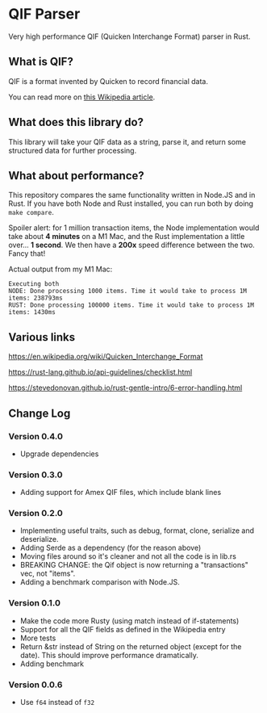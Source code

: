 # QIF Parser

Very high performance QIF (Quicken Interchange Format) parser in Rust.

## What is QIF?

QIF is a format invented by Quicken to record financial data.

You can read more on [this Wikipedia article](https://en.wikipedia.org/wiki/Quicken_Interchange_Format).

## What does this library do?

This library will take your QIF data as a string, parse it, and return some structured data for further processing.

## What about performance?

This repository compares the same functionality written in Node.JS and in Rust.
If you have both Node and Rust installed, you can run both by doing `make compare`.

Spoiler alert: for 1 million transaction items, the Node implementation would take about **4 minutes** on a M1 Mac, and the Rust implementation a little over... **1 second**. We then have a **200x** speed difference between the two. Fancy that!

Actual output from my M1 Mac:

```
Executing both
NODE: Done processing 1000 items. Time it would take to process 1M items: 238793ms
RUST: Done processing 100000 items. Time it would take to process 1M items: 1430ms
```

## Various links

https://en.wikipedia.org/wiki/Quicken_Interchange_Format

https://rust-lang.github.io/api-guidelines/checklist.html

https://stevedonovan.github.io/rust-gentle-intro/6-error-handling.html

## Change Log

### Version 0.4.0

- Upgrade dependencies

### Version 0.3.0

- Adding support for Amex QIF files, which include blank lines

### Version 0.2.0
- Implementing useful traits, such as debug, format, clone, serialize and deserialize.
- Adding Serde as a dependency (for the reason above)
- Moving files around so it's cleaner and not all the code is in lib.rs
- BREAKING CHANGE: the Qif object is now returning a "transactions" vec, not "items".
- Adding a benchmark comparison with Node.JS. 

### Version 0.1.0
- Make the code more Rusty (using match instead of if-statements)
- Support for all the QIF fields as defined in the Wikipedia entry
- More tests
- Return &str instead of String on the returned object (except for the date). This should improve performance dramatically.
- Adding benchmark

### Version 0.0.6

- Use `f64` instead of `f32`
